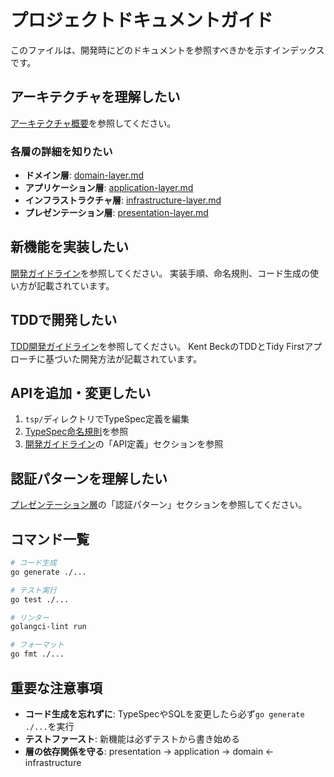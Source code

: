 # プロジェクトドキュメントガイド

このファイルは、開発時にどのドキュメントを参照すべきかを示すインデックスです。

## アーキテクチャを理解したい

[アーキテクチャ概要](docs/development/architecture/architecture.md)を参照してください。

### 各層の詳細を知りたい

- **ドメイン層**: [domain-layer.md](docs/development/architecture/layers/domain-layer.md)
- **アプリケーション層**: [application-layer.md](docs/development/architecture/layers/application-layer.md)
- **インフラストラクチャ層**: [infrastructure-layer.md](docs/development/architecture/layers/infrastructure-layer.md)
- **プレゼンテーション層**: [presentation-layer.md](docs/development/architecture/layers/presentation-layer.md)

## 新機能を実装したい

[開発ガイドライン](docs/development/guidelines/development-guideline.md)を参照してください。
実装手順、命名規則、コード生成の使い方が記載されています。

## TDDで開発したい

[TDD開発ガイドライン](docs/development/guidelines/tdd-guideline.md)を参照してください。
Kent BeckのTDDとTidy Firstアプローチに基づいた開発方法が記載されています。

## APIを追加・変更したい

1. `tsp/`ディレクトリでTypeSpec定義を編集
2. [TypeSpec命名規則](docs/development/guidelines/typespec-naming-conventions.md)を参照
3. [開発ガイドライン](docs/development/guidelines/development-guideline.md)の「API定義」セクションを参照

## 認証パターンを理解したい

[プレゼンテーション層](docs/development/architecture/layers/presentation-layer.md)の「認証パターン」セクションを参照してください。

## コマンド一覧

```bash
# コード生成
go generate ./...

# テスト実行
go test ./...

# リンター
golangci-lint run

# フォーマット
go fmt ./...
```

## 重要な注意事項

- **コード生成を忘れずに**: TypeSpecやSQLを変更したら必ず`go generate ./...`を実行
- **テストファースト**: 新機能は必ずテストから書き始める
- **層の依存関係を守る**: presentation → application → domain ← infrastructure
